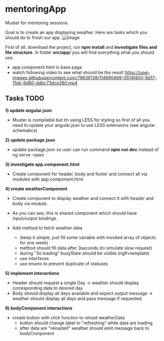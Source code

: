 # mentoringApp
Muster for mentoring sessions.

Goal is to create an app displaying weather. Here are tasks which you should do to finish our app.
![image](https://user-images.githubusercontent.com/79636138/114690254-cf700b00-9d16-11eb-8c8b-c49e36ecad96.png)

First of all, download the project, run **npm install** and **investigate files and file structure**. 
In folder **src/app/** you will find everything what you should use.
- app.component.html is base page.
- watch following video to see what should be the result
https://user-images.githubusercontent.com/79636138/114690469-0514f400-9d17-11eb-9d80-ddbc73dce380.mp4




## Tasks TODO
**1) update angular.json**
- Muster is compilable but Im using LESS for styling so first of all 
you need to update your angular.json to use LESS extensions (see angular schematics)


**2) update package.json**
- update package.json so user can run command **npm run dev**   instead of ng serve –open


**3) investigate app.component.html**
- Create component for header, body and footer and connect all via modules with app.component.html


**4) create weatherComponent**
- Create component to display weather and connect it with header and body via module. 
- As you can see, this is shared component which should have input/output bindings.

- Add method to fetch weather data
  - (keep it simple, just fill some variable with mocked array of objects for one week)
  - method should fill data after 3seconds (to simulate slow request)
  - during "3s loading" busyState should be visible (ngIf+template)
  - use interfaces
  - use enums to prevent duplicate of statuses


**5) implement interactions**
- Header should request a single Day -> weather should display corresponding data to desired day
- Body should display all days available and expect output message -> weather should display all days and pass message if requested.


**6) bodyComponent interactions**
- create button with click function to reload weatherData 
  - button should change label to "refreshing" while data are loading
  - after data are "reloaded" weather should emit message back to bodyComponent



